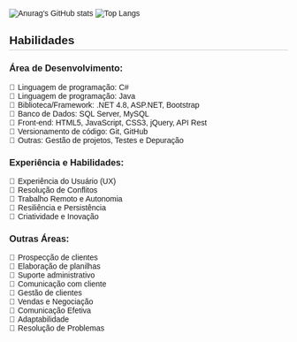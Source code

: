  ![Anurag's GitHub stats](https://github-readme-stats.vercel.app/api?username=anuraghazra&theme=dark&show_icons=true)
 ![Top Langs](https://github-readme-stats.vercel.app/api/top-langs/?username=anuraghazra&layout=compact)
  <style>
    body {
      font-family: Arial, sans-serif;
    }

    h2 {
      border-bottom: 1px solid #ccc;
      padding-bottom: 5px;
    }

    ul {
      list-style: none;
      padding-left: 0;
    }

    li::before {
      content: "🔹"; /* Adicione emojis aqui para estilizar a lista */
      margin-right: 5px;
    }

    .category {
      font-weight: bold;
    }
  </style>  
  <h2>Habilidades</h2>

  <h3>Área de Desenvolvimento:</h3>
  <ul>
    <li>Linguagem de programação: C#</li>
    <li>Linguagem de programação: Java</li>
    <li>Biblioteca/Framework: .NET 4.8, ASP.NET, Bootstrap</li>
    <li>Banco de Dados: SQL Server, MySQL</li>
    <li>Front-end: HTML5, JavaScript, CSS3, jQuery, API Rest</li>
    <li>Versionamento de código: Git, GitHub</li>
    <li>Outras: Gestão de projetos, Testes e Depuração</li>
  </ul>

  <h3>Experiência e Habilidades:</h3>
  <ul>
    <li>Experiência do Usuário (UX)</li>
    <li>Resolução de Conflitos</li>
    <li>Trabalho Remoto e Autonomia</li>
    <li>Resiliência e Persistência</li>
    <li>Criatividade e Inovação</li>
  </ul>

  <h3>Outras Áreas:</h3>
  <ul>
    <li>Prospecção de clientes</li>
    <li>Elaboração de planilhas</li>
    <li>Suporte administrativo</li>
    <li>Comunicação com cliente</li>
    <li>Gestão de clientes</li>
    <li>Vendas e Negociação</li>
    <li>Comunicação Efetiva</li>
    <li>Adaptabilidade</li>
    <li>Resolução de Problemas</li>
  </ul> 
